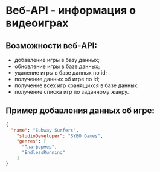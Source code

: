# Веб-API - информация о видеоиграх

## Возможности веб-API:
* добавление игры в базу данных;
* обновление игры в базе данных;
* удаление игры в базе данных по id;
* получение данных об игре по id;
* получение всех игр хранящихся в базе данных;
* получение списка игр по заданному жанру.

## Пример добавления данных об игре:
```json
{
  "name": "Subway Surfers",
    "studioDeveloper": "SYBO Games",
    "genres": [
      "Платформер",
      "EndlessRunning"
    ]
}
```
